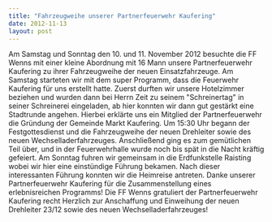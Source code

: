 ```yaml
---
title: "Fahrzeugweihe unserer Partnerfeuerwehr Kaufering"
date: 2012-11-13
layout: post
---
```


Am Samstag und Sonntag den 10. und 11. November 2012 besuchte die FF Wenns mit einer kleine Abordnung mit 16 Mann unsere Partnerfeuerwehr Kaufering zu ihrer Fahrzeugweihe der neuen Einsatzfahrzeuge. Am Samstag starteten wir mit dem super Programm, dass die Feuerwehr Kaufering für uns erstellt hatte. Zuerst durften wir unsere Hotelzimmer beziehen und wurden dann bei Herrn Zeit zu seinem "Schreinertag" in seiner Schreinerei eingeladen, ab hier konnten wir dann gut gestärkt eine Stadtrunde angehen. Hierbei erklärte uns ein Mitglied der Partnerfeuerwehr die Gründung der Gemeinde Markt Kaufering.
Um 15:30 Uhr begann der Festgottesdienst und die Fahrzeugweihe der neuen Drehleiter sowie des neuen Wechselladerfahrzeuges. Anschließend ging es zum gemütlichen Teil über, und in der Feuerwehrhalle wurde noch bis spät in die Nacht kräftig gefeiert. Am Sonntag fuhren wir gemeinsam in die Erdfunkstelle Raisting wobei wir hier eine einstündige Führung bekamen. Nach dieser interessanten Führung konnten wir die Heimreise antreten. Danke unserer Partnerfeuerwehr Kaufering für die Zusammenstellung eines erlebnisreichen Programms!
Die FF Wenns gratuliert der Partnerfeuerwehr Kaufering recht Herzlich zur Anschaffung und Einweihung der neuen Drehleiter 23/12 sowie des neuen Wechselladerfahrzeuges!